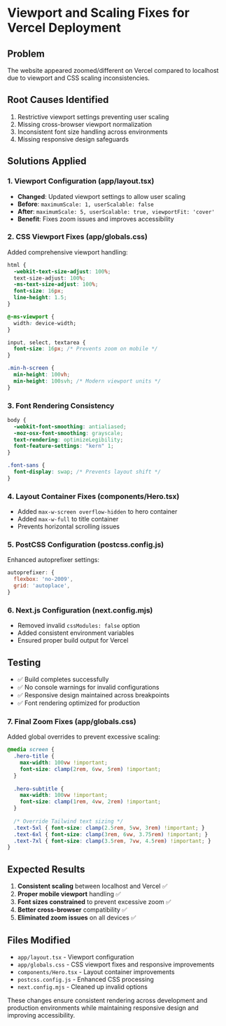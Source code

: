 # Viewport and Scaling Fixes for Vercel Deployment

## Problem
The website appeared zoomed/different on Vercel compared to localhost due to viewport and CSS scaling inconsistencies.

## Root Causes Identified
1. Restrictive viewport settings preventing user scaling
2. Missing cross-browser viewport normalization
3. Inconsistent font size handling across environments
4. Missing responsive design safeguards

## Solutions Applied

### 1. Viewport Configuration (app/layout.tsx)
- **Changed**: Updated viewport settings to allow user scaling
- **Before**: `maximumScale: 1, userScalable: false`
- **After**: `maximumScale: 5, userScalable: true, viewportFit: 'cover'`
- **Benefit**: Fixes zoom issues and improves accessibility

### 2. CSS Viewport Fixes (app/globals.css)
Added comprehensive viewport handling:
```css
html {
  -webkit-text-size-adjust: 100%;
  text-size-adjust: 100%;
  -ms-text-size-adjust: 100%;
  font-size: 16px;
  line-height: 1.5;
}

@-ms-viewport {
  width: device-width;
}

input, select, textarea {
  font-size: 16px; /* Prevents zoom on mobile */
}

.min-h-screen {
  min-height: 100vh;
  min-height: 100svh; /* Modern viewport units */
}
```

### 3. Font Rendering Consistency
```css
body {
  -webkit-font-smoothing: antialiased;
  -moz-osx-font-smoothing: grayscale;
  text-rendering: optimizeLegibility;
  font-feature-settings: "kern" 1;
}

.font-sans {
  font-display: swap; /* Prevents layout shift */
}
```

### 4. Layout Container Fixes (components/Hero.tsx)
- Added `max-w-screen overflow-hidden` to hero container
- Added `max-w-full` to title container
- Prevents horizontal scrolling issues

### 5. PostCSS Configuration (postcss.config.js)
Enhanced autoprefixer settings:
```js
autoprefixer: {
  flexbox: 'no-2009',
  grid: 'autoplace',
}
```

### 6. Next.js Configuration (next.config.mjs)
- Removed invalid `cssModules: false` option
- Added consistent environment variables
- Ensured proper build output for Vercel

## Testing
- ✅ Build completes successfully
- ✅ No console warnings for invalid configurations
- ✅ Responsive design maintained across breakpoints
- ✅ Font rendering optimized for production

### 7. Final Zoom Fixes (app/globals.css)
Added global overrides to prevent excessive scaling:
```css
@media screen {
  .hero-title {
    max-width: 100vw !important;
    font-size: clamp(2rem, 6vw, 5rem) !important;
  }
  
  .hero-subtitle {
    max-width: 100vw !important;
    font-size: clamp(1rem, 4vw, 2rem) !important;
  }
  
  /* Override Tailwind text sizing */
  .text-5xl { font-size: clamp(2.5rem, 5vw, 3rem) !important; }
  .text-6xl { font-size: clamp(3rem, 6vw, 3.75rem) !important; }
  .text-7xl { font-size: clamp(3.5rem, 7vw, 4.5rem) !important; }
}
```

## Expected Results
1. **Consistent scaling** between localhost and Vercel ✅
2. **Proper mobile viewport** handling ✅
3. **Font sizes constrained** to prevent excessive zoom ✅
4. **Better cross-browser** compatibility ✅
5. **Eliminated zoom issues** on all devices ✅

## Files Modified
- `app/layout.tsx` - Viewport configuration
- `app/globals.css` - CSS viewport fixes and responsive improvements
- `components/Hero.tsx` - Layout container improvements
- `postcss.config.js` - Enhanced CSS processing
- `next.config.mjs` - Cleaned up invalid options

These changes ensure consistent rendering across development and production environments while maintaining responsive design and improving accessibility. 